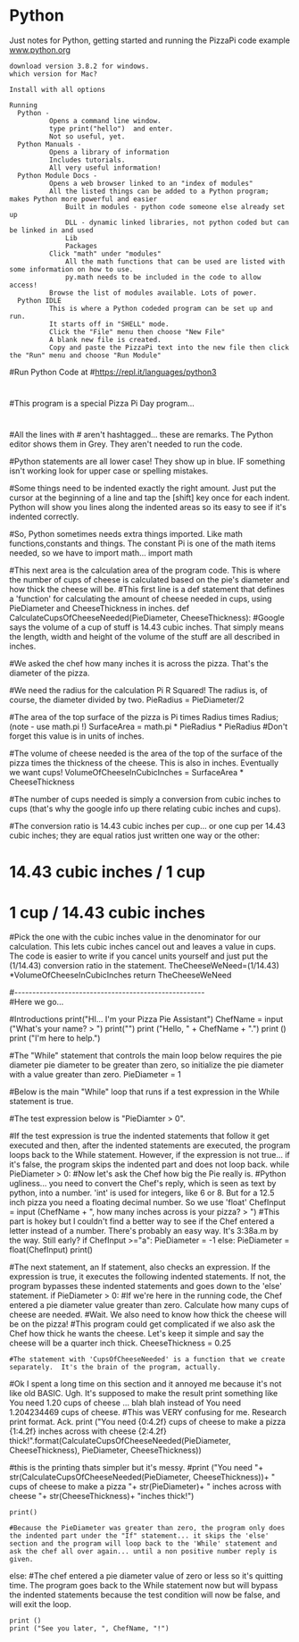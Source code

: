 # Python
Just notes for Python, getting started and running the PizzaPi code example
  www.python.org
  
    download version 3.8.2 for windows.  
    which version for Mac?
    
    Install with all options
    
    Running
      Python - 
              Opens a command line window.
              type print("hello")  and enter.
              Not so useful, yet.
      Python Manuals - 
              Opens a library of information
              Includes tutorials.
              All very useful information!
      Python Module Docs - 
              Opens a web browser linked to an "index of modules"
              All the listed things can be added to a Python program; makes Python more powerful and easier
                  Built in modules - python code someone else already set up
                  DLL - dynamic linked libraries, not python coded but can be linked in and used
                  Lib
                  Packages                  
              Click "math" under "modules"
                  All the math functions that can be used are listed with some information on how to use.
                  py.math needs to be included in the code to allow access!
              Browse the list of modules available. Lots of power.
      Python IDLE
              This is where a Python codeded program can be set up and run.
              It starts off in "SHELL" mode.
              Click the "File" menu then choose "New File"
              A blank new file is created.
              Copy and paste the PizzaPi text into the new file then click the "Run" menu and choose "Run Module"
              
#Run Python Code at
#https://repl.it/languages/python3
#
#This program is a special Pizza Pi Day program...
#
#All the lines with # aren't hashtagged... these are remarks. The Python editor shows them in Grey.  They aren't needed to run the code.

#Python statements are all lower case! They show up in blue. IF something isn't working look for upper case or spelling mistakes.

#Some things need to be indented exactly the right amount.  Just put the cursor at the beginning of a line and tap the [shift] key once for each indent.  Python will show you lines along the indented areas so its easy to see if it's indented correctly.

#So, Python sometimes needs extra things imported. Like math functions,constants and things. The constant Pi is one of the math items needed, so we have to import math...
import math

#This next area is the calculation area of the program code. This is where the number of cups of cheese is calculated based on the pie's diameter and how thick the cheese will be.
#This first line is a def statement that defines a 'function' for calculating the amount of cheese needed in cups, using PieDiameter and CheeseThickness in inches.
def CalculateCupsOfCheeseNeeded(PieDiameter, CheeseThickness):
  #Google says the volume of a cup of stuff is 14.43 cubic inches.  That simply means the length, width and height of the volume of the stuff are all described in inches.

  #We asked the chef how many inches it is across the pizza. That's the diameter of the pizza.

  #We need the radius for the calculation Pi R Squared! The radius is, of course, the diameter divided by two.
  PieRadius = PieDiameter/2

  #The area of the top surface of the pizza is Pi times Radius times Radius;  (note - use math.pi !)
  SurfaceArea = math.pi * PieRadius * PieRadius
  #Don't forget this value is in units of inches.
 
  #The volume of cheese needed is the area of the top of the surface of the pizza times the thickness of the cheese. This is also in inches.  Eventually we want cups!
  VolumeOfCheeseInCubicInches = SurfaceArea * CheeseThickness

  #The number of cups needed is simply a conversion from cubic inches to cups (that's why the google info up there relating cubic inches and cups).

  #The conversion ratio is 14.43 cubic inches per cup...  or one cup per 14.43 cubic inches; they are equal ratios just written one way or the other:

  # 14.43 cubic inches / 1 cup
  # 1 cup / 14.43 cubic inches
 
  #Pick the one with the cubic inches value in the denominator for our calculation.  This lets cubic inches cancel out and leaves a value in cups. The code is easier to write if you cancel units yourself and just put the (1/14.43) conversion ratio in the statement.
  TheCheeseWeNeed=(1/14.43) *VolumeOfCheeseInCubicInches
  return TheCheeseWeNeed

#-----------------------------------------------------  
#Here we go...

#Introductions
print("HI...  I'm your Pizza Pie Assistant")
ChefName = input ("What's your name?  > ")
print("") 
print ("Hello, " + ChefName + ".")
print () 
print ("I'm here to help.")

#The "While" statement that controls the main loop below requires the pie diameter pie diameter to be greater than zero, so initialize the pie diameter with a value greater than zero.
PieDiameter = 1

#Below is the main "While" loop that runs if a test expression in the While statement is true.

#The test expression below is "PieDiamter > 0".

#If the test expression is true the indented statements that follow it get executed and then, after the indented statements are executed, the program loops back to the While statement. However, if the expression is not true... if it's false, the program skips the indented part and does not loop back.
while PieDiameter > 0:
  #Now let's ask the Chef how big the Pie really is.
  #Python ugliness... you need to convert the Chef's reply, which is seen as text by python, into a number. 'int' is used for integers, like 6 or 8.  But for a 12.5 inch pizza you need a floating decimal number. So we use 'float'
  ChefInput = input (ChefName + ", how many inches across is your pizza?  > ")
  #This part is hokey but I couldn't find a better way to see if the Chef entered a letter instead of a number. There's probably an easy way.  It's 3:38a.m by the way.  Still early?
  if ChefInput >="a":
    PieDiameter = -1
  else:
    PieDiameter = float(ChefInput)
  print()

  #The next statement, an If statement, also checks an expression.  If the expression is true, it executes the following indented statements. If not, the program bypasses these indented statements and goes down to the 'else' statement.
  if PieDiameter > 0: 
    #If we're here in the running code, the Chef entered a pie diameter value greater than zero. Calculate how many cups of cheese are needed.
    #Wait. We also need to know how thick the cheese will be on the pizza!
    #This program could get complicated if we also ask the Chef  how thick he wants the cheese.  Let's keep it simple and say the cheese will be a quarter inch thick.
    CheeseThickness = 0.25

    #The statement with 'CupsOfCheeseNeeded' is a function that we create separately.  It's the brain of the program, actually.

#Ok I spent a long time on this section and it annoyed me because it's not like old BASIC. Ugh. It's supposed to make the result print something like You need 1.20 cups of cheese ... blah blah instead of You need 1.204234469 cups of cheese.
#This was VERY confusing for me.  Research print format.  Ack.
    print ("You need {0:4.2f} cups of cheese to make a pizza {1:4.2f} inches across with cheese {2:4.2f} thick!".format(CalculateCupsOfCheeseNeeded(PieDiameter, CheeseThickness), PieDiameter, CheeseThickness))

#this is the printing thats simpler but it's messy.
    #print ("You need "+ str(CalculateCupsOfCheeseNeeded(PieDiameter, CheeseThickness))+ " cups of cheese to make a pizza "+ str(PieDiameter)+ " inches across with cheese "+ str(CheeseThickness)+ "inches thick!")

    print()
    
    #Because the PieDiameter was greater than zero, the program only does the indented part under the "If" statement... it skips the 'else' section and the program will loop back to the 'While' statement and ask the chef all over again... until a non positive number reply is given.
else:
    #The chef entered a pie diameter value of zero or less so it's quitting time. The program goes back to the While statement now but will bypass the indented statements because the test condition will now be false, and will exit the loop.

    print ()
    print ("See you later, ", ChefName, "!")


                  
                  
    
